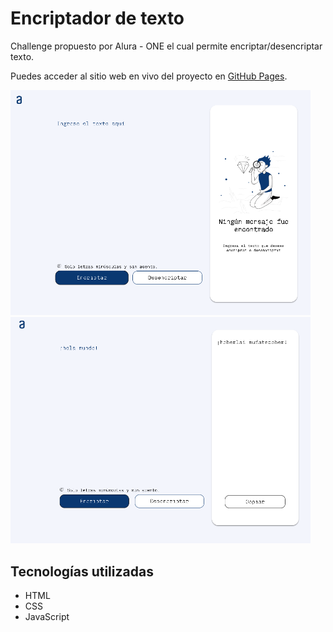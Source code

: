 # Encriptador de texto
Challenge propuesto por Alura - ONE el cual permite encriptar/desencriptar texto.

Puedes acceder al sitio web en vivo del proyecto en [GitHub Pages](https://jsalbornozn.github.io/encriptador-de-texto/).

<img src="./imagenes/encriptador2.png" alt="Encriptador de texto" width="480"> <img src="./imagenes/encriptador1.png" alt="Encriptador de texto" width="480">
## Tecnologías utilizadas
- <i class="fab fa-html5"></i> HTML
- <i class="fab fa-css3-alt"></i> CSS
- <i class="fab fa-js"></i> JavaScript


